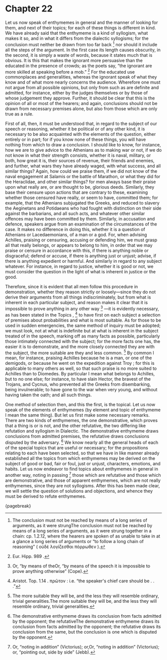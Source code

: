 # Chapter 22

Let us now speak of enthymemes in general and the manner of looking for them, and next of their topics; for each of these things is different in
kind. We have already said that the enthymeme is a kind of syllogism, what makes it so, and in what it differs from the dialectic syllogisms; for
the conclusion must neither be drawn from too far back [^^21_1] nor should it include all the steps of the argument. In the first case its length
causes obscurity, in the second, it is simply a waste of words, because it states much that is obvious. It is this that makes the ignorant more
persuasive than the educated in the presence of crowds; as the poets say, “the ignorant are more skilled at speaking before a mob.” [^^21_2] For the
educated use commonplaces and generalities, whereas the ignorant speak of what they know and of what more nearly concerns the audience. Wherefore
one must not argue from all possible opinions, but only from such as are definite and admitted, for instance, either by the judges themselves or by
those of whose judgement they approve. Further, it should be clear that this is the opinion of all or most of the hearers; and again, conclusions
should not be drawn from necessary premises alone, but also from those which are only true as a rule.

First of all, then, it must be understood that, in regard to the subject of our speech or reasoning, whether it be political or of any other kind,
it is necessary to be also acquainted with the elements of the question, either entirely or in part; for if you know none of these things, you will
have nothing from which to draw a conclusion. I should like to know, for instance, how we are to give advice to the Athenians as to making war or
not, if we do not know in what their strength consists, whether it is naval, military, or both, how great it is, their sources of revenue, their
friends and enemies, and further, what wars they have already waged, with what success, and all similar things? Again, how could we praise them, if
we did not know of the naval engagement at Salamis or the battle of Marathon, or what they did for the Heraclidae, and other similar things? for men
always base their praise upon what really are, or are thought to be, glorious deeds. Similarly, they base their censure upon actions that are
contrary to these, examining whether those censured have really, or seem to have, committed them; for example, that the Athenians subjugated the
Greeks, and reduced to slavery the Aeginetans and Potidaeans who had fought with distinction on their side against the barbarians, and all such
acts, and whatever other similar offences may have been committed by them. Similarly, in accusation and defence, speakers argue from an examination
of the circumstances of the case. It makes no difference in doing this, whether it is a question of Athenians or Lacedaemonians, of a man or a god.
For, when advising Achilles, praising or censuring, accusing or defending him, we must grasp all that really belongs, or appears to belong to him,
in order that we may praise or censure in accordance with this, if there is anything noble or disgraceful; defend or accuse, if there is anything
just or unjust; advise, if there is anything expedient or harmful. And similarly in regard to any subject whatever. For instance, in regard to
justice, whether it is good or not, we must consider the question in the light of what is inherent in justice or the good.

Therefore, since it is evident that all men follow this procedure in demonstration, whether they reason strictly or loosely—since they do not derive
their arguments from all things indiscriminately, but from what is inherent in each particular subject, and reason makes it clear that it is
impossible to prove anything in any other way [^^21_3] —it is evidently necessary, as has been stated in the Topics , [^^21_4] to have first on each
subject a selection of premises about probabilities and what is most suitable. As for those to be used in sudden emergencies, the same method of
inquiry must be adopted; we must look, not at what is indefinite but at what is inherent in the subject treated of in the speech, marking off as
many facts as possible, particularly those intimately connected with the subject; for the more facts one has, the easier it is to demonstrate, and
the more closely connected they are with the subject, the more suitable are they and less common. [^^21_5] By common I mean, for instance, praising
Achilles because he is a man, or one of the demigods, or because he went on the expedition against Troy ; for this is applicable to many others as
well, so that such praise is no more suited to Achilles than to Diomedes. By particular I mean what belongs to Achilles, but to no one else; for
instance, to have slain Hector, the bravest of the Trojans, and Cycnus, who prevented all the Greeks from disembarking, being invulnerable; to have
gone to the war when very young, and without having taken the oath; and all such things.

One method of selection then, and this the first, is the topical. Let us now speak of the elements of enthymemes (by element and topic of enthymeme
I mean the same thing). But let us first make some necessary remarks. There are two kinds of enthymemes, the one demonstrative, which proves that a
thing is or is not, and the other refutative, the two differing like refutation and syllogism in Dialectic. The demonstrative enthymeme draws
conclusions from admitted premises, the refutative draws conclusions disputed by the adversary. [^^21_6] We know nearly all the general heads of
each of the special topics that are useful or necessary; for the propositions relating to each have been selected, so that we have in like manner
already established all the topics from which enthymemes may be derived on the subject of good or bad, fair or foul, just or unjust, characters,
emotions, and habits. Let us now endeavor to find topics about enthymemes in general in another way, noting in passing [^^21_7] those which are
refutative and those which are demonstrative, and those of apparent enthymemes, which are not really enthymemes, since they are not syllogisms.
After this has been made clear, we will settle the question of solutions and objections, and whence they must be derived to refute enthymemes.

{pagebreak}

[^^21_1]: The conclusion must not be reached by means of a long series of arguments, as it were strungThe conclusion must not be reached by means of
a long series of arguments, as it were strung together in a chain: cp. 1.2.12, where the hearers are spoken of as unable to take in at a glance a
long series of arguments or “to follow a long chain of reasoning” ( οὐδὲ λογίζεσθαι πόρρωθεν ).

[^^21_2]: Eur. Hipp. 989 .

[^^21_3]: Or, “by means of theOr, “by means of the speech it is impossible to prove anything otherwise” (Cope).

[^^21_4]: Aristot. Top. 1.14 . πρῶτον : i.e. “the speaker's chief care should be . . .”

[^^21_5]: The more suitable they will be, and the less they will resemble ordinary, trivial generalities.The more suitable they will be, and the
less they will resemble ordinary, trivial generalities.

[^^21_6]: The demonstrative enthymeme draws its conclusion from facts admitted by the opponent; the refutativeThe demonstrative enthymeme draws its
conclusion from facts admitted by the opponent; the refutative draws its conclusion from the same, but the conclusion is one which is disputed by
the opponent.

[^^21_7]: Or, “noting in addition” (Victorius); or,Or, “noting in addition” (Victorius); or, “pointing out, side by side” (Jebb). 


